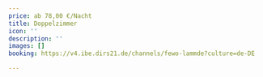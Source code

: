 ```yaml
---
price: ab 78,00 €/Nacht
title: Doppelzimmer
icon: ''
description: ''
images: []
booking: https://v4.ibe.dirs21.de/channels/fewo-lammde?culture=de-DE

---
```

